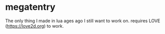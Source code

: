 # megatentry
The only thing I made in lua ages ago I still want to work on. requires LOVE (https://love2d.org) to work.

